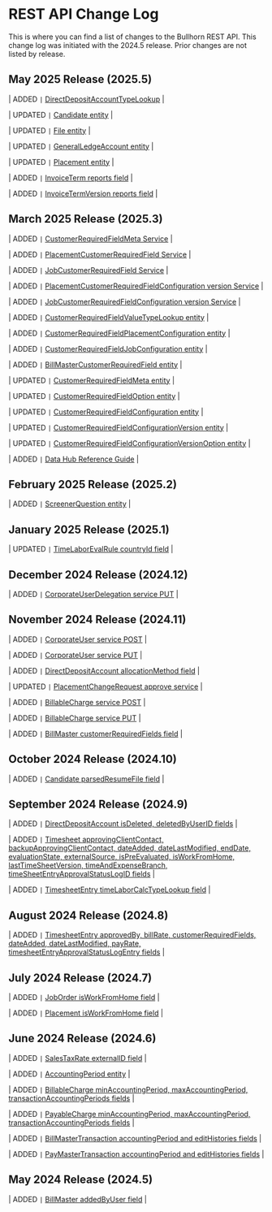 # REST API Change Log

This is where you can find a list of changes to the Bullhorn REST API. This change log was initiated with the 2024.5 release. Prior changes are not listed by release.

## May 2025 Release (2025.5)

| ADDED ```|``` [DirectDepositAccountTypeLookup](http://bullhorn.github.io/rest-api-docs/entityref.html#pay-and-bill-directdepositaccounttypelookup) |

| UPDATED ```|``` [Candidate entity](https://bullhorn.github.io/rest-api-docs/entityref.html#candidate) |

| UPDATED ```|``` [File entity](https://bullhorn.github.io/rest-api-docs/entityref.html#file) |

| UPDATED ```|``` [GeneralLedgeAccount entity](https://bullhorn.github.io/rest-api-docs/entityref.html#generalledgeraccount) |

| UPDATED ```|``` [Placement entity](https://bullhorn.github.io/rest-api-docs/entityref.html#placement) |

| ADDED ```|``` [InvoiceTerm reports field](https://bullhorn.github.io/rest-api-docs/entityref.html#pay-and-bill-invoiceterm) |

| ADDED ```|``` [InvoiceTermVersion reports field](https://bullhorn.github.io/rest-api-docs/entityref.html#pay-and-bill-invoicetermversion) |

## March 2025 Release (2025.3)

| ADDED ```|``` [CustomerRequiredFieldMeta Service](http://bullhorn.github.io/rest-api-docs/index.html#post-services-customerrequiredfieldmeta) |

| ADDED ```|``` [PlacementCustomerRequiredField Service](http://bullhorn.github.io/rest-api-docs/index.html#post-services-placementcustomerrequiredfield) |

| ADDED ```|``` [JobCustomerRequiredField Service](http://bullhorn.github.io/rest-api-docs/index.html#post-services-jobcustomerrequiredfield) |

| ADDED ```|``` [PlacementCustomerRequiredFieldConfiguration version Service](http://bullhorn.github.io/rest-api-docs/index.html#post-services-placementcustomerrequiredfieldconfiguration) |

| ADDED ```|``` [JobCustomerRequiredFieldConfiguration version Service](http://bullhorn.github.io/rest-api-docs/index.html#post-services-jobCustomerrequiredfieldconfiguration) |

| ADDED ```|``` [CustomerRequiredFieldValueTypeLookup entity](https://bullhorn.github.io/rest-api-docs/entityref.html#pay-and-bill-customerrequiredfieldvaluetypelookup) |

| ADDED ```|``` [CustomerRequiredFieldPlacementConfiguration entity](https://bullhorn.github.io/rest-api-docs/entityref.html#pay-and-bill-customerrequiredfieldplacementconfiguration) |

| ADDED ```|``` [CustomerRequiredFieldJobConfiguration entity](https://bullhorn.github.io/rest-api-docs/entityref.html#pay-and-bill-customerrequiredfieldjobconfiguration) |

| ADDED ```|``` [BillMasterCustomerRequiredField entity](https://bullhorn.github.io/rest-api-docs/entityref.html#pay-and-bill-billmastercustomerrequiredField) |

| UPDATED ```|``` [CustomerRequiredFieldMeta entity](https://bullhorn.github.io/rest-api-docs/entityref.html#pay-and-bill-customerrequiredfieldmeta) |

| UPDATED ```|``` [CustomerRequiredFieldOption entity](https://bullhorn.github.io/rest-api-docs/entityref.html#pay-and-bill-customerrequiredfieldoption) |

| UPDATED ```|``` [CustomerRequiredFieldConfiguration entity](https://bullhorn.github.io/rest-api-docs/entityref.html#pay-and-bill-customerrequiredfieldconfiguration) |

| UPDATED ```|``` [CustomerRequiredFieldConfigurationVersion entity](https://bullhorn.github.io/rest-api-docs/entityref.html#pay-and-bill-customerrequiredfieldconfigurationversion) |

| UPDATED ```|``` [CustomerRequiredFieldConfigurationVersionOption entity](https://bullhorn.github.io/rest-api-docs/entityref.html#pay-and-bill-customerrequiredfieldconfigurationversionoption) |

| ADDED ```|``` [Data Hub Reference Guide](https://bullhorn.github.io/rest-api-docs/datahubref.html) |


## February 2025 Release (2025.2)

| ADDED ```|``` [ScreenerQuestion entity](https://bullhorn.github.io/rest-api-docs/entityref.html#screenerquestion) |

## January 2025 Release (2025.1)

| UPDATED ```|``` [TimeLaborEvalRule countryId field](https://bullhorn.github.io/rest-api-docs/entityref.html#timelaborevalrule) |

## December 2024 Release (2024.12)

| ADDED ```|``` [CorporateUserDelegation service PUT](http://bullhorn.github.io/rest-api-docs/index.html#put-services-corporateuser-corporateuserid-delegation) |

## November 2024 Release (2024.11)

| ADDED ```|``` [CorporateUser service POST](http://bullhorn.github.io/rest-api-docs/index.html#post-put-services-corporateuser) |

| ADDED ```|``` [CorporateUser service PUT](http://bullhorn.github.io/rest-api-docs/index.html#post-put-services-corporateuser) |

| ADDED ```|``` [DirectDepositAccount allocationMethod field](http://bullhorn.github.io/rest-api-docs/entityref.html#pay-and-bill-directdepositaccount) |

| UPDATED ```|``` [PlacementChangeRequest approve service](http://bullhorn.github.io/rest-api-docs/#post-services-placementchangerequest-approve) |

| ADDED ```|``` [BillableCharge service POST](http://bullhorn.github.io/rest-api-docs/index.html#post-services-billablecharge) |

| ADDED ```|``` [BillableCharge service PUT](http://bullhorn.github.io/rest-api-docs/index.html#put-services-billablecharge) |

| ADDED ```|``` [BillMaster customerRequiredFields field](http://bullhorn.github.io/rest-api-docs/entityref.html#billmaster) |

## October 2024 Release (2024.10)
| ADDED ```|``` [Candidate parsedResumeFile field](https://bullhorn.github.io/rest-api-docs/entityref.html#candidate) |

## September 2024 Release (2024.9)

| ADDED ```|``` [DirectDepositAccount isDeleted, deletedByUserID fields](http://bullhorn.github.io/rest-api-docs/entityref.html#pay-and-bill-directdepositaccount) |

| ADDED ```|``` [Timesheet approvingClientContact, backupApprovingClientContact, dateAdded, dateLastModified, endDate, evaluationState, externalSource, isPreEvaluated, isWorkFromHome, lastTimeSheetVersion, timeAndExpenseBranch, timeSheetEntryApprovalStatusLogID fields](http://bullhorn.github.io/rest-api-docs/entityref.html#timesheet) |

| ADDED ```|``` [TimesheetEntry timeLaborCalcTypeLookup field](http://bullhorn.github.io/rest-api-docs/entityref.html#timesheetentry) |

## August 2024 Release (2024.8)

| ADDED ```|``` [TimesheetEntry approvedBy, billRate, customerRequiredFields, dateAdded, dateLastModified, payRate, timesheetEntryApprovalStatusLogEntry fields](http://bullhorn.github.io/rest-api-docs/entityref.html#timesheetentry) |

## July 2024 Release (2024.7)

| ADDED ```|``` [JobOrder isWorkFromHome field](http://bullhorn.github.io/rest-api-docs/entityref.html#joborder) |

| ADDED ```|``` [Placement isWorkFromHome field](http://bullhorn.github.io/rest-api-docs/entityref.html#placement) |

## June 2024 Release (2024.6)

| ADDED ```|``` [SalesTaxRate externalID field](https://bullhorn.github.io/rest-api-docs/entityref.html#pay-and-bill-salestaxrate) |

| ADDED ```|``` [AccountingPeriod entity](https://bullhorn.github.io/rest-api-docs/entityref.html#pay-and-bill-accountingperiod) |

| ADDED ```|``` [BillableCharge minAccountingPeriod, maxAccountingPeriod, transactionAccountingPeriods fields](https://bullhorn.github.io/rest-api-docs/entityref.html#pay-and-bill-billablecharge) |

| ADDED ```|``` [PayableCharge minAccountingPeriod, maxAccountingPeriod, transactionAccountingPeriods fields](https://bullhorn.github.io/rest-api-docs/entityref.html#pay-and-bill-payablecharge) |

| ADDED ```|``` [BillMasterTransaction accountingPeriod and editHistories fields](https://bullhorn.github.io/rest-api-docs/entityref.html#pay-and-bill-billmastertransaction) |

| ADDED ```|``` [PayMasterTransaction accountingPeriod and editHistories fields](https://bullhorn.github.io/rest-api-docs/entityref.html#pay-and-bill-paymastertransaction) |

## May 2024 Release (2024.5)

| ADDED ```|``` [BillMaster addedByUser field](https://bullhorn.github.io/rest-api-docs/entityref.html#pay-and-bill-billmaster) |
